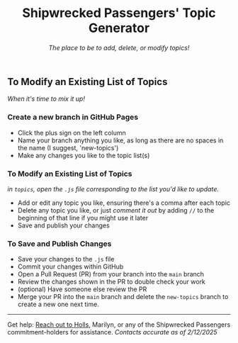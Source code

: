<header>

<!--
  <<< Author notes: Course header >>>
  Include a 1280×640 image, course title in sentence case, and a concise description in emphasis.
  In your repository settings: enable template repository, add your 1280×640 social image, auto delete head branches.
  Add your open source license, GitHub uses MIT license.
-->

# Shipwrecked Passengers' Topic Generator

_The place to be to add, delete, or modify topics!_

</header>


## To Modify an Existing List of Topics

_When it's time to mix it up!_

### Create a new branch in GitHub Pages

- Click the plus sign on the left column
- Name your branch anything you like, as long as there are no spaces in the name (I suggest, 'new-topics')
- Make any changes you like to the topic list(s)


### To Modify an Existing List of Topics

_in `topics`, open the `.js` file corresponding to the list you'd like to update._


- Add or edit any topic you like, ensuring there's a comma after each topic
- Delete any topic you like, or just _comment it out_ by adding `//` to the beginning of that line if you might use it later
- Save and publish your changes


### To Save and Publish Changes

- Save your changes to the `.js` file
- Commit your changes within GitHub
- Open a Pull Request (PR) from your branch into the `main` branch
- Review the changes shown in the PR to double check your work
- (optional) Have someone else review the PR
- Merge your PR into the `main` branch and delete the `new-topics` branch to create a new one next time.

<footer>

---

Get help: [Reach out to Holls](itsgr82bfree@hotmail.com), Marilyn, or any of the Shipwrecked Passengers commitment-holders for assistance.
_Contacts accurate as of 2/12/2025_
</footer>
